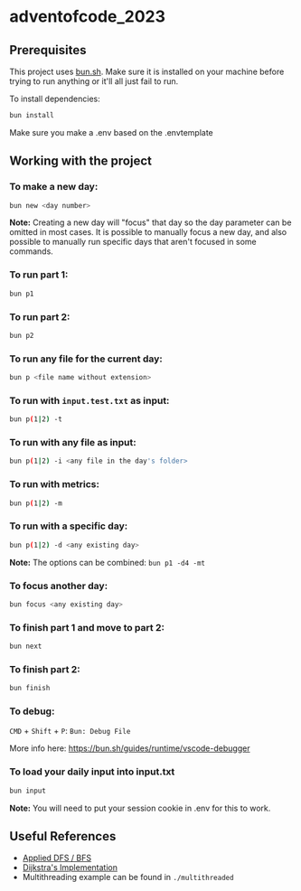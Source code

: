 # adventofcode_2023

## Prerequisites
This project uses [bun.sh](https://bun.sh/). Make sure it is installed on your machine before trying to run anything or it'll all just fail to run.

To install dependencies:

```bash
bun install
```

Make sure you make a .env based on the .envtemplate

## Working with the project
### To make a new day:
```bash
bun new <day number>
```

**Note:** Creating a new day will "focus" that day so the day parameter can be omitted in most cases. It is possible to manually focus a new day, and also possible to manually run specific days that aren't focused in some commands.

### To run part 1:
```bash
bun p1
```

### To run part 2:
```bash
bun p2
```

### To run any file for the current day:
```bash
bun p <file name without extension>
```

### To run with `input.test.txt` as input:
```bash
bun p(1|2) -t
```

### To run with any file as input:
```bash
bun p(1|2) -i <any file in the day's folder>
```

### To run with metrics:
```bash
bun p(1|2) -m
```

### To run with a specific day:
```bash
bun p(1|2) -d <any existing day>
```

**Note:** The options can be combined: `bun p1 -d4 -mt`

### To focus another day:
```bash
bun focus <any existing day>
```

### To finish part 1 and move to part 2:
```bash
bun next
```

### To finish part 2:
```bash
bun finish
```

### To debug:
`CMD` + `Shift` + `P`: `Bun: Debug File`

More info here: https://bun.sh/guides/runtime/vscode-debugger

### To load your daily input into input.txt
```bash
bun input
```

**Note:** You will need to put your session cookie in .env for this to work.

## Useful References
- [Applied DFS / BFS](https://adrianmejia.com/how-to-solve-any-graph-2d-arrays-maze-interview-questions-in-javascript-dfs-vs-bfs/)
- [Dijkstra's Implementation](https://github.com/kaisnb/dijkstra-ts/blob/master/src/index.ts)
- Multithreading example can be found in `./multithreaded`
